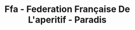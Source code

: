 ---
title: "Ffa - Federation Française De L'aperitif - Paradis"
url: /paris/ffa-federation-francaise-de-laperitif-paradis/
shop: boissons
---